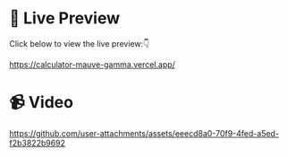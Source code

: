 # 👀 Live Preview

Click below to view the live preview:👇

https://calculator-mauve-gamma.vercel.app/

# 📹 Video 

https://github.com/user-attachments/assets/eeecd8a0-70f9-4fed-a5ed-f2b3822b9692
